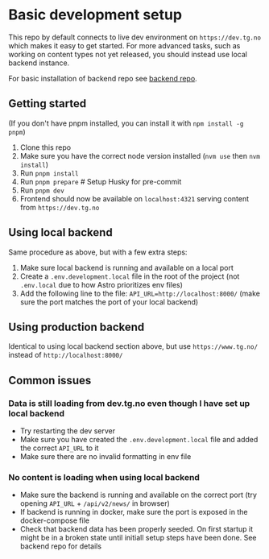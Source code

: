# Basic development setup

This repo by default connects to live dev environment on `https://dev.tg.no` which makes it easy to get started. For more advanced tasks, such as working on content types not yet released, you should instead use local backend instance.

For basic installation of backend repo see [backend repo](https://github.com/gathering/tgno-backend).

## Getting started

(If you don't have pnpm installed, you can install it with `npm install -g pnpm`)

1. Clone this repo
2. Make sure you have the correct node version installed (`nvm use` then `nvm install`)
3. Run `pnpm install`
4. Run `pnpm prepare` # Setup Husky for pre-commit
5. Run `pnpm dev`
6. Frontend should now be available on `localhost:4321` serving content from `https://dev.tg.no`

## Using local backend

Same procedure as above, but with a few extra steps:

1. Make sure local backend is running and available on a local port
2. Create a `.env.development.local` file in the root of the project (not `.env.local` due to how Astro prioritizes env files)
3. Add the following line to the file: `API_URL=http://localhost:8000/` (make sure the port matches the port of your local backend)

## Using production backend

Identical to using local backend section above, but use `https://www.tg.no/` instead of `http://localhost:8000/`

## Common issues

### Data is still loading from dev.tg.no even though I have set up local backend

- Try restarting the dev server
- Make sure you have created the `.env.development.local` file and added the correct `API_URL` to it
- Make sure there are no invalid formatting in env file

### No content is loading when using local backend

- Make sure the backend is running and available on the correct port (try opening `API_URL` + `/api/v2/news/` in browser)
- If backend is running in docker, make sure the port is exposed in the docker-compose file
- Check that backend data has been properly seeded. On first startup it might be in a broken state until initiall setup steps have been done. See backend repo for details

